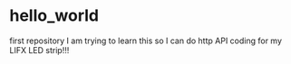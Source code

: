 # hello_world
first repository
I am trying to learn this so I can do http API coding for my LIFX LED strip!!!
